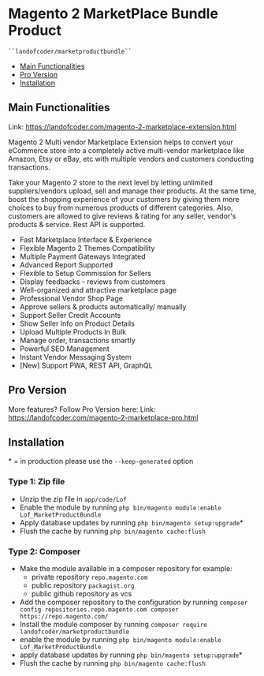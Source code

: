 # Magento 2 MarketPlace Bundle Product

    ``landofcoder/marketproductbundle``

 - [Main Functionalities](#markdown-header-main-functionalities)
 - [Pro Version](#markdown-header-pro-version)
 - [Installation](#markdown-header-installation)

## Main Functionalities
Link: https://landofcoder.com/magento-2-marketplace-extension.html

Magento 2 Multi vendor Marketplace Extension helps to convert your eCommerce store into a completely active multi-vendor marketplace like Amazon, Etsy or eBay, etc with multiple vendors and customers conducting transactions.

Take your Magento 2 store to the next level by letting unlimited suppliers/vendors upload, sell and manage their products.
At the same time, boost the shopping experience of your customers by giving them more choices to buy from numerous products of different categories. Also, customers are allowed to give reviews & rating for any seller, vendor's products & service.
Rest API is supported.

- Fast Marketplace Interface & Experience
- Flexible Magento 2 Themes Compatibility
- Multiple Payment Gateways Integrated
- Advanced Report Supported
- Flexible to Setup Commission for Sellers
- Display feedbacks - reviews from customers
- Well-organized and attractive marketplace page
- Professional Vendor Shop Page
- Approve sellers & products automatically/ manually
- Support Seller Credit Accounts
- Show Seller Info on Product Details
- Upload Multiple Products In Bulk
- Manage order, transactions smartly
- Powerful SEO Management
- Instant Vendor Messaging System
- [New] Support PWA, REST API, GraphQL

## Pro Version
More features? Follow Pro Version here:
Link: https://landofcoder.com/magento-2-marketplace-pro.html

## Installation
\* = in production please use the `--keep-generated` option

### Type 1: Zip file

 - Unzip the zip file in `app/code/Lof`
 - Enable the module by running `php bin/magento module:enable Lof_MarketProductBundle`
 - Apply database updates by running `php bin/magento setup:upgrade`\*
 - Flush the cache by running `php bin/magento cache:flush`

### Type 2: Composer

 - Make the module available in a composer repository for example:
    - private repository `repo.magento.com`
    - public repository `packagist.org`
    - public github repository as vcs
 - Add the composer repository to the configuration by running `composer config repositories.repo.magento.com composer https://repo.magento.com/`
 - Install the module composer by running `composer require landofcoder/marketproductbundle`
 - enable the module by running `php bin/magento module:enable Lof_MarketProductBundle`
 - apply database updates by running `php bin/magento setup:upgrade`\*
 - Flush the cache by running `php bin/magento cache:flush`
